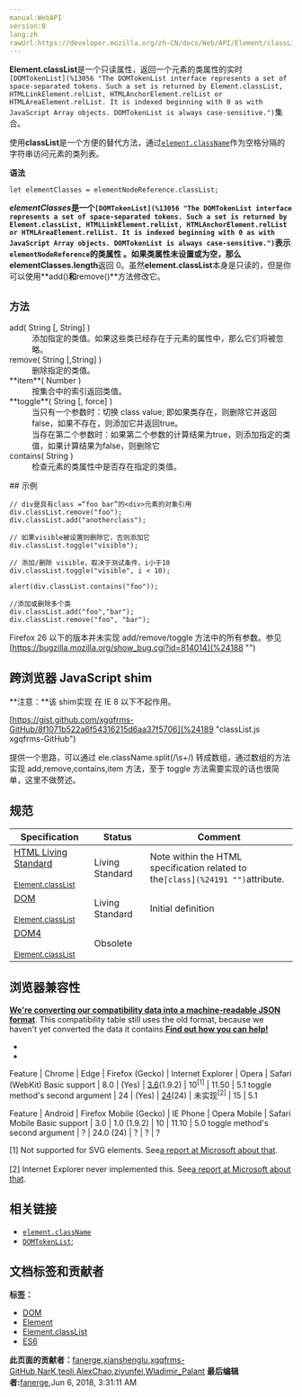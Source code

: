 ```yaml
---
manual:WebAPI
version:0
lang:zh
rawUrl:https://developer.mozilla.org/zh-CN/docs/Web/API/Element/classList
---
```






**Element.classList**是一个只读属性，返回一个元素的类属性的实时`[DOMTokenList](%13056 "The DOMTokenList interface represents a set of space-separated tokens. Such a set is returned by Element.classList, HTMLLinkElement.relList, HTMLAnchorElement.relList or HTMLAreaElement.relList. It is indexed beginning with 0 as with JavaScript Array objects. DOMTokenList is always case-sensitive.")`集合。



使用**classList**是一个方便的替代方法，通过[`element.className`](%10154 "className 获取或设置指定元素的class属性的值。")作为空格分隔的字符串访问元素的类列表。



**语法**


```
let elementClasses = elementNodeReference.classList;
```


**<em>elementClasses</em>**是一个`[DOMTokenList](%13056 "The DOMTokenList interface represents a set of space-separated tokens. Such a set is returned by Element.classList, HTMLLinkElement.relList, HTMLAnchorElement.relList or HTMLAreaElement.relList. It is indexed beginning with 0 as with JavaScript Array objects. DOMTokenList is always case-sensitive.")`表示**`elementNodeReference`**的类属性 。如果类属性未设置或为空，那么**elementClasses.length**返回 0。虽然**element.classList**本身是只读的，但是你可以使用**add()**和**remove()**方法修改它。


## `方法`<a name="方法"></a>
<dl><dt id=''>add( String [, String] )</dt><dd>添加指定的类值。如果这些类已经存在于元素的属性中，那么它们将被忽略。</dd><dt id=''>remove( String [,String] )</dt><dd>删除指定的类值。</dd><dt id=''>**item**( Number )</dt><dd>按集合中的索引返回类值。</dd><dt id=''>**toggle**( String [, force] )</dt><dd>当只有一个参数时：切换 class value; 即如果类存在，则删除它并返回false，如果不存在，则添加它并返回true。</dd><dd>当存在第二个参数时：如果第二个参数的计算结果为true，则添加指定的类值，如果计算结果为false，则删除它</dd><dt id=''>contains( String )</dt><dd>检查元素的类属性中是否存在指定的类值。</dd></dl>
## 示例<a name="示例"></a>

```
// div是具有class =“foo bar”的<div>元素的对象引用
div.classList.remove("foo");
div.classList.add("anotherclass");

// 如果visible被设置则删除它，否则添加它
div.classList.toggle("visible");

// 添加/删除 visible，取决于测试条件，i小于10
div.classList.toggle("visible", i < 10);

alert(div.classList.contains("foo"));

//添加或删除多个类
div.classList.add("foo","bar");
div.classList.remove("foo", "bar");
```


Firefox 26 以下的版本并未实现 add/remove/toggle 方法中的所有参数。参见[https://bugzilla.mozilla.org/show_bug.cgi?id=814014](%24188 "")



## 跨浏览器 JavaScript shim<a name="wrapper"></a>
**注意：**该 shim实现 在 IE 8 以下不起作用。


[https://gist.github.com/xgqfrms-GitHub/8f1071b522a6f54316215d6aa37f5706](%24189 "classList.js xgqfrms-GitHub")



提供一个思路，可以通过 ele.className.split(/\s+/) 转成数组，通过数组的方法实现 add,remove,contains,item 方法，至于 toggle 方法需要实现的话也很简单，这里不做赘述。


## 规范<a name="规范"></a>
Specification | Status | Comment 
 ---  |  ---  |  ---  | 
[HTML Living Standard<br></br><small>Element.classList</small>](%24190 "") | Living Standard | Note within the HTML specification related to the`[class](%24191 "")`attribute. 
[DOM<br></br><small>Element.classList</small>](%24192 "") | Living Standard | Initial definition 
[DOM4<br></br><small>Element.classList</small>](%24193 "") | Obsolete |  


## 浏览器兼容性<a name="浏览器兼容性"></a>


**[We&#39;re converting our compatibility data into a machine-readable JSON format](%3344 "")**. This compatibility table still uses the old format, because we haven&#39;t yet converted the data it contains.**[Find out how you can help!](%3392 "")**


* 
* 

Feature | Chrome | Edge | Firefox (Gecko) | Internet Explorer | Opera | Safari (WebKit) 
Basic support | 8.0 | (Yes) | [3.6](%4744 "Released on 2010-01-21.")(1.9.2) | 10<sup>[1]</sup> | 11.50 | 5.1 
toggle method&#39;s second argument | 24 | (Yes) | [24](%4943 "Released on 2013-09-17.")(24) | 未实现<sup>[2]</sup> | 15 | 5.1 

Feature | Android | Firefox Mobile (Gecko) | IE Phone | Opera Mobile | Safari Mobile 
Basic support | 3.0 | 1.0 (1.9.2) | 10 | 11.10 | 5.0 
toggle method&#39;s second argument | ? | 24.0 (24) | ? | ? | ? 



[1] Not supported for SVG elements. See[a report at Microsoft about that](%24194 "").<br></br>[2] Internet Explorer never implemented this. See[a report at Microsoft about that](%24195 "").



## <a name="sect1"></a>

## 相关链接<a name="相关链接"></a>

* [`element.className`](%10154 "className 获取或设置指定元素的class属性的值。")
* [`DOMTokenList`](%2655 "DOMTokenList 接口表示一组空格分隔的符号（tokens）。如由 Element.classList、HTMLLinkElement.relList、HTMLAnchorElement.relList 或 HTMLAreaElement.relList 返回的一组值。它和 JavaScript Array 对象一样，索引从 0 开始。DOMTokenList 总是区分大小写（case-sensitive）。");



## 文档标签和贡献者
**标签：**
* [DOM](%456 "")
* [Element](%10334 "")
* [Element.classList](%24196 "")
* [ES6](%24197 "")

**此页面的贡献者：**[fanerge](%292 ""),[xianshenglu](%19264 ""),[xgqfrms-GitHub](%57 ""),[NarK](%24198 ""),[teoli](%160 ""),[AlexChao](%3728 ""),[ziyunfei](%61 ""),[Wladimir_Palant](%24065 "")
**最后编辑者:**[fanerge](%292 ""),<time>Jun 6, 2018, 3:31:11 AM</time>


